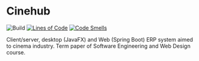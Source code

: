 # Cinehub

![Build](https://github.com/TTBMP/Cinehub/workflows/Build/badge.svg)
[![Lines of Code](https://sonarcloud.io/api/project_badges/measure?project=TTBMP_Cinehub&metric=ncloc)](https://sonarcloud.io/dashboard?id=TTBMP_Cinehub)
[![Code Smells](https://sonarcloud.io/api/project_badges/measure?project=TTBMP_Cinehub&metric=code_smells)](https://sonarcloud.io/dashboard?id=TTBMP_Cinehub)

Client/server, desktop (JavaFX) and Web (Spring Boot) ERP system aimed to cinema industry. Term paper of Software Engineering and Web Design course.
